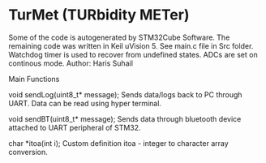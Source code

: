 # TurMet (TURbidity METer)
Some of the code is autogenerated by STM32Cube Software. The remaining code was written in Keil uVision 5. 
See main.c file in Src folder. Watchdog timer is used to recover from undefined states. ADCs are set on continous mode.
Author: Haris Suhail


Main Functions

void sendLog(uint8_t* message);
Sends data/logs back to PC through UART. Data can be read using hyper terminal.


void sendBT(uint8_t* message);
Sends data through bluetooth device attached to UART peripheral of STM32.


char *itoa(int i);
Custom definition itoa - integer to character array conversion.
